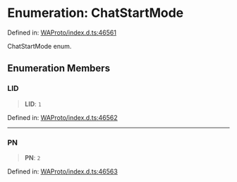# Enumeration: ChatStartMode

Defined in: [WAProto/index.d.ts:46561](https://github.com/Fokusdotid/Baileys/blob/3533fb5d5a1e97f0cc8384505a121b389a346518/WAProto/index.d.ts#L46561)

ChatStartMode enum.

## Enumeration Members

### LID

> **LID**: `1`

Defined in: [WAProto/index.d.ts:46562](https://github.com/Fokusdotid/Baileys/blob/3533fb5d5a1e97f0cc8384505a121b389a346518/WAProto/index.d.ts#L46562)

***

### PN

> **PN**: `2`

Defined in: [WAProto/index.d.ts:46563](https://github.com/Fokusdotid/Baileys/blob/3533fb5d5a1e97f0cc8384505a121b389a346518/WAProto/index.d.ts#L46563)
